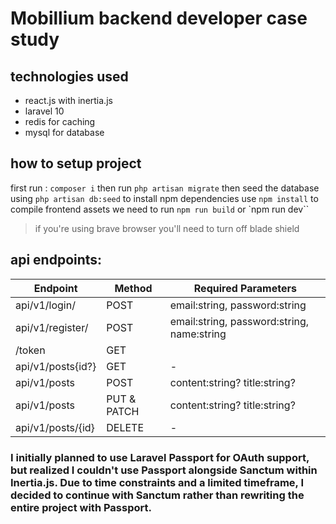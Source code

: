 # Mobillium backend developer case study


## technologies used
- react.js with inertia.js
- laravel 10
- redis for caching
- mysql for database


## how to setup project

first run : `composer i`
then run `php artisan migrate`
then seed the database using `php artisan db:seed`
to install npm dependencies use `npm install`
to compile frontend assets we need to run `npm run build` or `npm run dev``
> if you're using brave browser you'll need to turn off blade shield

## api endpoints: 

| Endpoint         | Method  | Required Parameters            |
|------------------|---------|--------------------------------|
| api/v1/login/    | POST    | email:string, password:string          |
| api/v1/register/ | POST    | email:string, password:string, name:string          |
| /token | GET 
| api/v1/posts{id?}     | GET     | -                              |
| api/v1/posts     | POST    | content:string? title:string?                              |
| api/v1/posts     | PUT & PATCH     | content:string? title:string?                              |
| api/v1/posts/{id}     | DELETE  | -                              |               |


### I initially planned to use Laravel Passport for OAuth support, but realized I couldn't use Passport alongside Sanctum within Inertia.js. Due to time constraints and a limited timeframe, I decided to continue with Sanctum rather than rewriting the entire project with Passport.
